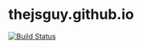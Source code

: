 # thejsguy.github.io
[![Build Status](https://travis-ci.org/thejsguy/thejsguy.github.io.svg?branch=master)](https://travis-ci.org/thejsguy/thejsguy.github.io)
